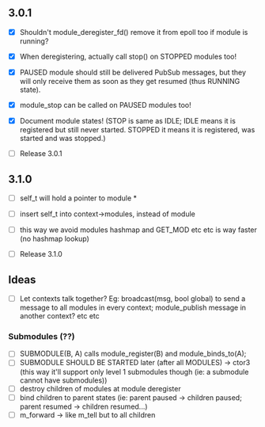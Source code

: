 ## 3.0.1

- [x] Shouldn't module_deregister_fd() remove it from epoll too if module is running?
- [x] When deregistering, actually call stop() on STOPPED modules too!
- [x] PAUSED module should still be delivered PubSub messages, but they will only receive them as soon as they get resumed (thus RUNNING state).
- [x] module_stop can be called on PAUSED modules too!
- [x] Document module states! (STOP is same as IDLE; IDLE means it is registered but still never started. STOPPED it means it is registered, was started and was stopped.)

- [ ] Release 3.0.1

## 3.1.0

- [ ] self_t will hold a pointer to module *
- [ ] insert self_t into context->modules, instead of module
- [ ] this way we avoid modules hashmap and GET_MOD etc etc is way faster (no hashmap lookup)

- [ ] Release 3.1.0

## Ideas

- [ ] Let contexts talk together? Eg: broadcast(msg, bool global) to send a message to all modules in every context; module_publish message in another context? etc etc

### Submodules (??)

- [ ] SUBMODULE(B, A) calls module_register(B) and module_binds_to(A);
- [ ] SUBMODULE SHOULD BE STARTED later (after all MODULES) -> ctor3 (this way it'll support only level 1 submodules though (ie: a submodule cannot have submodules))
- [ ] destroy children of modules at module deregister
- [ ] bind children to parent states (ie: parent paused -> children paused; parent resumed -> children resumed...)
- [ ] m_forward -> like m_tell but to all children
